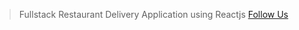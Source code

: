 > Fullstack Restaurant Delivery Application using Reactjs
> [Follow Us](https://www.instagram.com/gianmarcomarella/)
